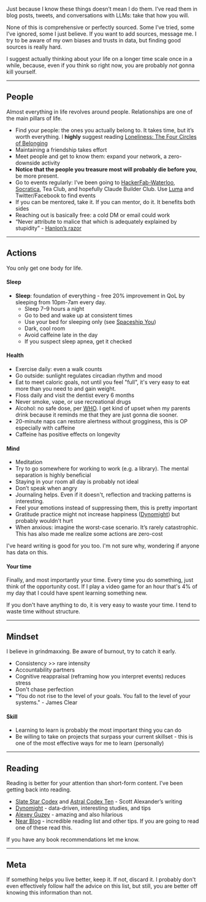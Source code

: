 Just because I know these things doesn’t mean I do them. I’ve read them in blog posts, tweets, and conversations with LLMs: take that how you will.

None of this is comprehensive or perfectly sourced. Some I’ve tried, some I’ve ignored, some I just believe. If you want to add sources, message me. I try to be aware of my own biases and trusts in data, but finding good sources is really hard.

I suggest actually thinking about your life on a longer time scale once in a while, because, even if you think so right now, you are probably _not_ gonna kill yourself.

---

## People

Almost everything in life revolves around people. Relationships are one of the main pillars of life.

- Find your people: the ones you actually belong to. It takes time, but it’s worth everything. I **highly** suggest reading [Loneliness: The Four Circles of Belonging](https://boxx.substack.com/p/loneliness-the-four-circles-of-belonging)
- Maintaining a friendship takes effort
- Meet people and get to know them: expand your network, a zero-downside activity
- **Notice that the people you treasure most will probably die before you**, be more present.
- Go to events regularly: I’ve been going to [HackerFab-Waterloo](https://www.waterloofab.com/), [Socratica](https://www.socratica.info/), Tea Club, and hopefully Claude Builder Club. Use [Luma](https://luma.com/) and Twitter/Facebook to find events
- If you can be mentored, take it. If you can mentor, do it. It benefits both sides
- Reaching out is basically free: a cold DM or email could work
- “Never attribute to malice that which is adequately explained by stupidity” - [Hanlon’s razor](https://en.wikipedia.org/wiki/Hanlon%27s_razor)

---

## Actions

You only get one body for life.

#### Sleep

- **Sleep**: foundation of everything - free 20% improvement in QoL by sleeping from 10pm-7am every day.
  - Sleep 7–9 hours a night
  - Go to bed and wake up at consistent times
  - Use your bed for sleeping only (see [Spaceship You](https://www.youtube.com/watch?v=snAhsXyO3Ck))
  - Dark, cool room
  - Avoid caffeine late in the day
  - If you suspect sleep apnea, get it checked

#### Health

- Exercise daily: even a walk counts
- Go outside: sunlight regulates circadian rhythm and mood
- Eat to meet caloric goals, not until you feel "full", it's very easy to eat more than you need to and gain weight.
- Floss daily and visit the dentist every 6 months
- Never smoke, vape, or use recreational drugs
- Alcohol: no safe dose, per [WHO](https://www.who.int/europe/news/item/04-01-2023-no-level-of-alcohol-consumption-is-safe-for-our-health). I get kind of upset when my parents drink because it reminds me that they are just gonna die sooner.
- 20-minute naps can restore alertness without grogginess, this is OP especially with caffeine
- Caffeine has positive effects on longevity

#### Mind

- Meditation
- Try to go somewhere for working to work (e.g. a library). The mental separation is highly beneficial
- Staying in your room all day is probably not ideal
- Don’t speak when angry
- Journaling helps. Even if it doesn't, reflection and tracking patterns is interesting.
- Feel your emotions instead of suppressing them, this is pretty important
- Gratitude practice might not increase happiness ([Dynomight](https://dynomight.net/gratitude/)) but probably wouldn't hurt
- When anxious: imagine the worst-case scenario. It’s rarely catastrophic. This has also made me realize some actions are zero-cost

I've heard writing is good for you too. I'm not sure why, wondering if anyone has data on this.

#### Your time

Finally, and most importantly your time. Every time you do something, just think of the opportunity cost. If I play a video game for an hour that's 4% of my day that I could have spent learning something new.

If you don't have anything to do, it is very easy to waste your time. I tend to waste time without structure.

---

## Mindset

I believe in grindmaxxing. Be aware of burnout, try to catch it early.

- Consistency >> rare intensity
- Accountability partners
- Cognitive reappraisal (reframing how you interpret events) reduces stress
- Don't chase perfection
- "You do not rise to the level of your goals. You fall to the level of your systems." - James Clear

#### Skill

- Learning to learn is probably the most important thing you can do
- Be willing to take on projects that surpass your current skillset - this is one of the most effective ways for me to learn (personally)

---

## Reading

Reading is better for your attention than short-form content. I’ve been getting back into reading.

- [Slate Star Codex](https://slatestarcodex.com/) and [Astral Codex Ten](https://www.astralcodexten.com/) - Scott Alexander’s writing
- [Dynomight](https://dynomight.net/) - data-driven, interesting studies, and tips
- [Alexey Guzey](https://guzey.com/) - amazing and also hilarious
- [Near Blog](https://near.blog/) - incredible reading list and other tips. If you are going to read one of these read this.

If you have any book recommendations let me know.

---

## Meta

If something helps you live better, keep it. If not, discard it. I probably don't even effectively follow half the advice on this list, but still, you are better off knowing this information than not.
